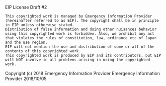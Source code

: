 EIP License Draft #2

~~~
This copyrighted work is managed by Emergency Information Provider (hereinafter referred to as EIP). The copyright shall be in principle in EIP unless otherwise stated.
Distribution of false information and doing other nuisances behavior using this copyrighted work is forbidden. Also, we prohibit any act that violates the rules of constitution, law, ordinance etc of Japan and the use region.
EIP will not mention the use and distribution of some or all of the contents of this copyrighted work.
This copyrighted work is produced by EIP and its contributors, but EIP will NOT involve in all problems arising in using the copyrighted work.
~~~

Copyright (c) 2018 Emergency Information Provider
Emergency Information Provider 2018/10/05
